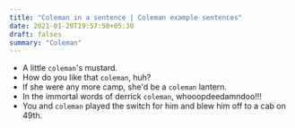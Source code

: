 ```yaml
---
title: "Coleman in a sentence | Coleman example sentences"
date: 2021-01-20T19:57:50+05:30
draft: falses
summary: "Coleman"
---
```

- A little `coleman`'s mustard.
- How do you like that `coleman`, huh?
- If she were any more camp, she'd be a `coleman` lantern.
- In the immortal words of derrick `coleman`, whooopdeedamndoo!!!
- You and `coleman` played the switch for him and blew him off to a cab on 49th.
                 

